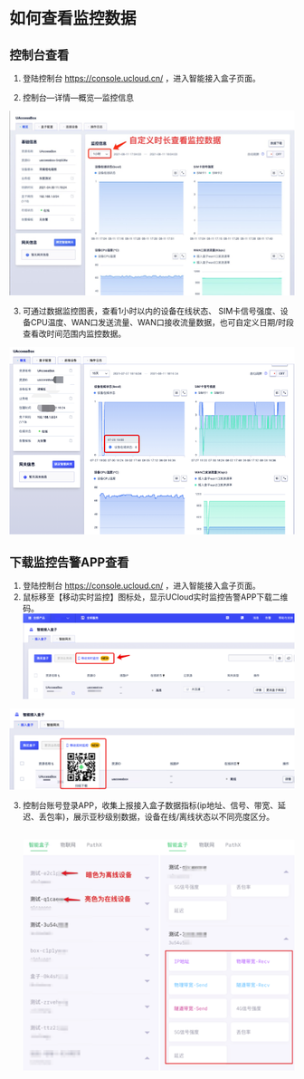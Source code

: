 

# 如何查看监控数据

## 控制台查看

1. 登陆控制台 https://console.ucloud.cn/ ，进入智能接入盒子页面。

2. 控制台—详情—概览—监控信息

![monitoring1](../images/monitoring1.png)

3. 可通过数据监控图表，查看1小时以内的设备在线状态、 SIM卡信号强度、设备CPU温度、WAN口发送流量、WAN口接收流量数据，也可自定义日期/时段查看改时间范围内监控数据。

![monitoring2](../images/monitoring2.png)

## 下载监控告警APP查看

1. 登陆控制台 https://console.ucloud.cn/ ，进入智能接入盒子页面。
2. 鼠标移至【移动实时监控】图标处，显示UCloud实时监控告警APP下载二维码。![check1](../images/check1.png)

​        <img src="../images/check2.png" alt="check2" style="zoom:73%;" />

3. 控制台账号登录APP，收集上报接入盒子数据指标(ip地址、信号、带宽、延迟、丢包率)，展示亚秒级别数据，设备在线/离线状态以不同亮度区分。    

   ​                      ![check3](../images/check3.png)                   

